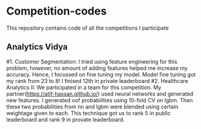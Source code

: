 # Competition-codes
This repository contains code of all the competitions I participate
## Analytics Vidya
#1. Customer Segmentation:
I tried using feature engineering for this problem, however, no amount of adding features helped me increase my accuracy. Hence, I focussed on fine tuning my model.
Model fine tuning got my rank from 23 to 8! I finised 12th in private leaderboard
#2. Healthcare Analytics II:
We participated in a team for this competition. My partner(https://atif-hassan.github.io/) used neural networks and generated new features. I generated oof probabilities using 10-fold CV on lgbm. Then these two probabilities from nn and lgbm were blended using certain weightage given to each. This technique got us to rank 5 in public leaderboard and rank 9 in provate leaderboard.

